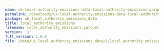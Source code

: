 ```yaml
---
name: uk-local-authority-emissions-data-local-authority-emissions-parquet
permalink: /downloads/uk-local-authority-emissions-data-local-authority-emissions-parquet/1
package: uk_local_authority_emissions_data
title: local_authority_emissions
filename: local_authority_emissions.parquet
version: '1'
full_version: 1.0.0
file: /data/uk_local_authority_emissions_data/1/local_authority_emissions.parquet
---
```


